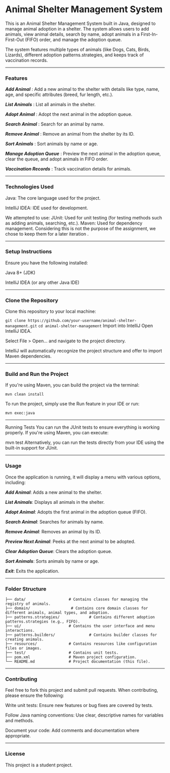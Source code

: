 # Animal Shelter Management System


This is an Animal Shelter Management System built in Java, designed to manage animal adoption in a shelter. The system allows users to add animals, view animal details, search by name, adopt animals in a First-In-First-Out (FIFO) order, and manage the adoption queue.

The system features multiple types of animals (like Dogs, Cats, Birds, Lizards), different adoption patterns.strategies, and keeps track of vaccination records.

---

### Features

***Add Animal*** : Add a new animal to the shelter with details like type, name, age, and specific attributes (breed, fur length, etc.).

***List Animals*** : List all animals in the shelter.

***Adopt Animal*** : Adopt the next animal in the adoption queue.

***Search Animal*** : Search for an animal by name.

***Remove Animal*** : Remove an animal from the shelter by its ID.

***Sort Animals*** : Sort animals by name or age.

***Manage Adoption Queue*** : Preview the next animal in the adoption queue, clear the queue, and adopt animals in FIFO order.

***Vaccination Records*** : Track vaccination details for animals.

--- 

### Technologies Used

Java: The core language used for the project.

IntelliJ IDEA: IDE used for development.

We attempted to use: 
JUnit: Used for unit testing (for testing methods such as adding animals, searching, etc.).
Maven: Used for dependency management.
Considering this is not the purpose of the assignment, we chose to keep them for a later iteration .

---

### Setup Instructions

Ensure you have the following installed:

Java 8+ (JDK)

IntelliJ IDEA (or any other Java IDE)

---

### Clone the Repository
Clone this repository to your local machine:

```git clone https://github.com/your-username/animal-shelter-management.git```
```cd animal-shelter-management```
Import into IntelliJ
Open IntelliJ IDEA.

Select File > Open... and navigate to the project directory.

IntelliJ will automatically recognize the project structure and offer to import Maven dependencies.

---

### Build and Run the Project
If you're using Maven, you can build the project via the terminal:


```mvn clean install```

To run the project, simply use the Run feature in your IDE or run:


```mvn exec:java```

---

Running Tests
You can run the JUnit tests to ensure everything is working properly. If you're using Maven, you can execute:

mvn test
Alternatively, you can run the tests directly from your IDE using the built-in support for JUnit.

---

### Usage
Once the application is running, it will display a menu with various options, including:

***Add Animal***: Adds a new animal to the shelter.

***List Animals***: Displays all animals in the shelter.

***Adopt Animal***: Adopts the first animal in the adoption queue (FIFO).

***Search Animal***: Searches for animals by name.

***Remove Animal***: Removes an animal by its ID.

***Preview Next Animal***: Peeks at the next animal to be adopted.

***Clear Adoption Queue***: Clears the adoption queue.

***Sort Animals***: Sorts animals by name or age.

***Exit***: Exits the application.

---

### Folder Structure
```
├── data/                   # Contains classes for managing the registry of animals.
├── domain/                  # Contains core domain classes for different animals, animal types, and adoption.
├── patterns.strategies/             # Contains different adoption patterns.strategies (e.g., FIFO).
├── ui/                     # Contains the user interface and menu interactions.
├── patterns.builders/               # Contains builder classes for creating animals.
├── resources/              # Contains resources like configuration files or images.
├── test/                   # Contains unit tests.
├── pom.xml                 # Maven project configuration.
└── README.md               # Project documentation (this file).
```

---

### Contributing
Feel free to fork this project and submit pull requests. When contributing, please ensure the following:

Write unit tests: Ensure new features or bug fixes are covered by tests.

Follow Java naming conventions: Use clear, descriptive names for variables and methods.

Document your code: Add comments and documentation where appropriate.


---

### License
This project is a student project.

